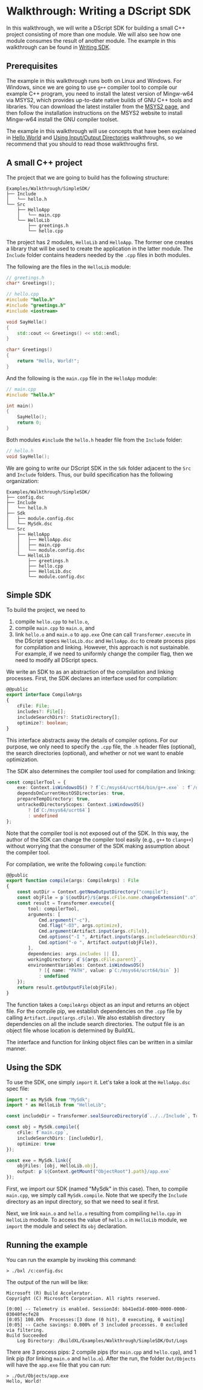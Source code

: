 # Walkthrough: Writing a DScript SDK

In this walkthrough, we will write a DScript SDK for building a small C++ project consisting of more than one module.
We will also see how one module consumes the result of another module. The example in this walkthrough can be found
in [Writing SDK](../../../../Examples/Walkthrough/SimpleSDK).

## Prerequisites

The example in this walkthrough runs both on Linux and Windows.
For Windows, since we are going to use `g++` compiler tool to compile our example C++ program,
you need to install the latest version of Mingw-w64 via MSYS2, which provides up-to-date native builds of GNU C++ tools
and libraries. You can download the latest installer from the [MSYS2 page](https://www.msys2.org/), and then follow
the installation instructions on the MSYS2 website to install Mingw-w64 install the GNU compiler toolset.

The example in this walkthrough will use concepts that have been explained in [Hello World](./Walkthrough-Building-Hello-World.md) and [Using Input/Output Directories](./Walkthrough-Building-InputOutputDirectories.md)
walkthroughs, so we recommend that you should to read those walkthroughs first.

## A small C++ project

The project that we are going to build has the following structure:
```
Examples/Walkthrough/SimpleSDK/
├── Include
│   └── hello.h
└── Src
    ├── HelloApp
    │   └── main.cpp
    └── HelloLib
        ├── greetings.h
        └── hello.cpp
```
The project has 2 modules, `HelloLib` and `HelloApp`. The former one creates a library that will be used to create
the application in the latter module. The `Include` folder contains headers needed by the `.cpp` files in both modules.

The following are the files in the `HelloLib` module:
```cpp
// greetings.h
char* Greetings();

// hello.cpp
#include "hello.h"
#include "greetings.h"
#include <iostream>

void SayHello()
{
    std::cout << Greetings() << std::endl;
}

char* Greetings()
{
    return "Hello, World!";
}
```
And the following is the `main.cpp` file in the `HelloApp` module:
```cpp
// main.cpp
#include "hello.h"

int main()
{
    SayHello();
    return 0;
}
```
Both modules `#include` the `hello.h` header file from the `Include` folder:
```cpp
// hello.h
void SayHello();
```

We are going to write our DScript SDK in the `Sdk` folder adjacent to the `Src` and `Include` folders. Thus, our build
specification has the following organization:
```
Examples/Walkthrough/SimpleSDK/
├── config.dsc
├── Include
│   └── hello.h
├── Sdk
│   ├── module.config.dsc
│   └── MySdk.dsc
└── Src
    ├── HelloApp
    │   ├── HelloApp.dsc
    │   ├── main.cpp
    │   └── module.config.dsc
    └── HelloLib
        ├── greetings.h
        ├── hello.cpp
        ├── HelloLib.dsc
        └── module.config.dsc
```

## Simple SDK

To build the project, we need to
1. compile `hello.cpp` to `hello.o`,
2. compile `main.cpp` to `main.o`, and
3. link `hello.o` and `main.o` to `app.exe`
One can call `Transformer.execute` in the DScript specs `HelloLib.dsc` and `HelloApp.dsc` to create process pips for
compilation and linking. However, this approach is not sustainable. For example, if we need to uniformly change
the compiler flag, then we need to modify all DScript specs.

We write an SDK to as an abstraction of the compilation and linking processes. First, the SDK declares an interface
used for compilation:
```typescript
@@public
export interface CompileArgs
{
    cFile: File;
    includes?: File[];
    includeSearchDirs?: StaticDirectory[];
    optimize?: boolean;
}
```
This interface abstracts away the details of compiler options. For our purpose, we only need to specify the `.cpp` file,
the `.h` header files (optional), the search directories (optional), and whether or not we want to enable optimization.

The SDK also determines the compiler tool used for compilation and linking:
```typescript
const compilerTool = {
    exe: Context.isWindowsOS() ? f`C:/msys64/ucrt64/bin/g++.exe` : f`/usr/bin/g++`,
    dependsOnCurrentHostOSDirectories: true,
    prepareTempDirectory: true,
    untrackedDirectoryScopes: Context.isWindowsOS()
        ? [d`C:/msys64/ucrt64`]
        : undefined
};
```
Note that the compiler tool is not exposed out of the SDK. In this way, the author of the SDK can change the compiler tool
easily (e.g., `g++` to `clang++`) without worrying that the consumer of the SDK making assumption about the compiler tool.

For compilation, we write the following `compile` function:
```typescript
@@public
export function compile(args: CompileArgs) : File
{
    const outDir = Context.getNewOutputDirectory("compile");
    const objFile = p`${outDir}/${args.cFile.name.changeExtension(".o")}`;
    const result = Transformer.execute({
        tool: compilerTool,
        arguments: [
            Cmd.argument("-c"),
            Cmd.flag("-O3", args.optimize),
            Cmd.argument(Artifact.input(args.cFile)),
            Cmd.options("-I ", Artifact.inputs(args.includeSearchDirs)),
            Cmd.option("-o ", Artifact.output(objFile)),
        ],
        dependencies: args.includes || [],
        workingDirectory: d`${args.cFile.parent}`,
        environmentVariables: Context.isWindowsOS()
            ? [{ name: "PATH", value: p`C:/msys64/ucrt64/bin` }]
            : undefined
    });
    return result.getOutputFile(objFile);
}
```
The function takes a `CompileArgs` object as an input and returns an object file. For the compile pip, we establish
dependencies on the `.cpp` file by calling `Artifact.input(args.cFile)`. We also establish directory dependencies
on all the include search directories. The output file is an object file whose location is determined by BuildXL.

The interface and function for linking object files can be written in a similar manner.

## Using the SDK

To use the SDK, one simply `import` it. Let's take a look at the `HelloApp.dsc` spec file:
```typescript
import * as MySdk from "MySdk";
import * as HelloLib from "HelloLib";

const includeDir = Transformer.sealSourceDirectory(d`../../Include`, Transformer.SealSourceDirectoryOption.allDirectories);

const obj = MySdk.compile({
    cFile: f`main.cpp`,
    includeSearchDirs: [includeDir],
    optimize: true
});

const exe = MySdk.link({
    objFiles: [obj, HelloLib.obj],
    output: p`${Context.getMount("ObjectRoot").path}/app.exe`
});
```
First, we import our SDK (named "MySdk" in this case). Then, to compile `main.cpp`, we simply call `MySdk.compile`. Note
that we specify the `Include` directory as an input directory, so that we need to seal it first.

Next, we link `main.o` and `hello.o` resulting from compiling `hello.cpp` in `HelloLib` module. To access the value of
`hello.o` in `HelloLib` module, we `import` the module and select its `obj` declaration.

## Running the example

You can run the example by invoking this command:
```console
> ./bxl /c:config.dsc
```
The output of the run will be like:
```console
Microsoft (R) Build Accelerator.
Copyright (C) Microsoft Corporation. All rights reserved.

[0:00] -- Telemetry is enabled. SessionId: bb41ed1d-0000-0000-0000-03040fecfe28
[0:05] 100.00%  Processes:[3 done (0 hit), 0 executing, 0 waiting]                                                  
[0:05] -- Cache savings: 0.000% of 3 included processes. 0 excluded via filtering.
Build Succeeded
    Log Directory: /BuildXL/Examples/Walkthrough/SimpleSDK/Out/Logs
```

There are 3 process pips: 2 compile pips (for `main.cpp` and `hello.cpp`), and 1 link pip (for linking `main.o`
and `hello.o`). After the run, the folder `Out/Objects` will have the `app.exe` file that you can run:
```console
> ./Out/Objects/app.exe
Hello, World!
```